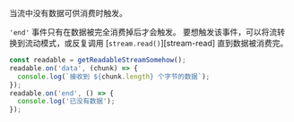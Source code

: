 <!-- YAML
added: v0.9.4
-->

当流中没有数据可供消费时触发。

`'end'` 事件只有在数据被完全消费掉后才会触发。
要想触发该事件，可以将流转换到流动模式，或反复调用 [`stream.read()`][stream-read] 直到数据被消费完。

```js
const readable = getReadableStreamSomehow();
readable.on('data', (chunk) => {
  console.log(`接收到 ${chunk.length} 个字节的数据`);
});
readable.on('end', () => {
  console.log('已没有数据');
});
```

